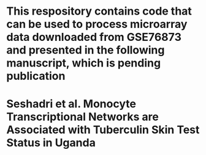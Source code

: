# This respository contains code that can be used to process microarray data downloaded from GSE76873 and presented in the following manuscript, which is pending publication
# Seshadri et al.  Monocyte Transcriptional Networks are Associated with Tuberculin Skin Test Status in Uganda
